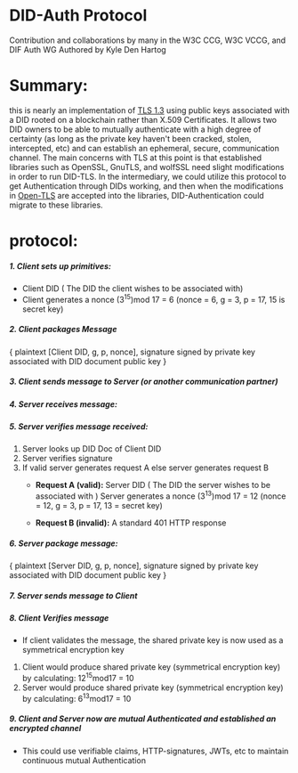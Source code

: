 # DID-Auth Protocol
Contribution and collaborations by many in the W3C CCG, W3C VCCG, and DIF Auth WG
Authored by Kyle Den Hartog
# Summary:
 this is nearly an implementation of [TLS 1.3](https://tools.ietf.org/html/draft-ietf-tls-tls13-24) using public keys associated with a DID rooted on a blockchain rather than X.509 Certificates. It allows two DID owners to be able to mutually authenticate with a high degree of certainty (as long as the private key haven't been cracked, stolen, intercepted, etc) and can establish an ephemeral, secure, communication channel. The main concerns with TLS at this point is that established libraries such as OpenSSL, GnuTLS, and wolfSSL need slight modifications in order to run DID-TLS. In the intermediary, we could utilize this protocol to get Authentication through DIDs working, and then when the modifications in [Open-TLS](https://github.com/WebOfTrustInfo/rebooting-the-web-of-trust-spring2018/blob/master/topics-and-advance-readings/OpenTLS.md) are accepted into the libraries, DID-Authentication could migrate to these libraries.

# protocol:
##### 1. Client sets up primitives:
* Client DID ( The DID the client wishes to be associated with)
* Client generates a nonce (3<sup>15</sup>)mod 17 = 6 (nonce = 6, g = 3, p = 17, 15 is secret key)

##### 2. Client packages Message
{ plaintext [Client DID, g, p, nonce], signature signed by private key associated with DID document public key }

##### 3. Client sends message to Server (or another communication partner)

##### 4. Server receives message:

##### 5. Server verifies message received:
1. Server looks up DID Doc of Client DID
2. Server verifies signature
3. If valid server generates request A else server generates request B
    * **Request A (valid):**
        Server DID ( The DID the server wishes to be associated with )
        Server generates a nonce (3<sup>13</sup>)mod 17 = 12 (nonce = 12, g = 3, p = 17, 13 = secret key)

    * **Request B (invalid):**
        A standard 401 HTTP response

##### 6. **Server package message:** 
{ plaintext [Server DID, g, p, nonce], signature signed by private key associated with DID document public key }
##### 7. Server sends message to Client
##### 8. Client Verifies message
* If client validates the message, the shared private key is now used as a symmetrical encryption key 
    
1. Client would produce shared private key (symmetrical encryption key) by calculating: 12<sup>15</sup>mod17 = 10
2. Server would produce shared private key (symmetrical encryption key) by calculating: 6<sup>13</sup>mod17 = 10

##### 9. Client and Server now are mutual Authenticated and established an encrypted channel
* This could use verifiable claims, HTTP-signatures, JWTs, etc to maintain continuous mutual Authentication

